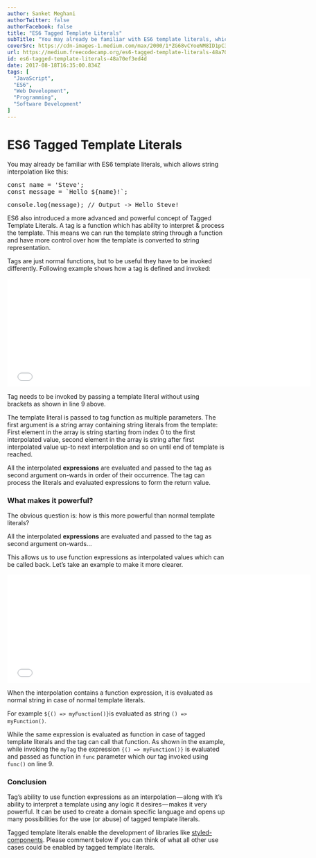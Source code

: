 ```yaml
---
author: Sanket Meghani
authorTwitter: false
authorFacebook: false
title: "ES6 Tagged Template Literals"
subTitle: "You may already be familiar with ES6 template literals, which allows string interpolation like this:..."
coverSrc: https://cdn-images-1.medium.com/max/2000/1*ZG68vCYoeNM8ID1pC3-f-A.png
url: https://medium.freecodecamp.org/es6-tagged-template-literals-48a70ef3ed4d
id: es6-tagged-template-literals-48a70ef3ed4d
date: 2017-08-18T16:35:00.834Z
tags: [
  "JavaScript",
  "ES6",
  "Web Development",
  "Programming",
  "Software Development"
]
---
```

# ES6 Tagged Template Literals

You may already be familiar with ES6 template literals, which allows string interpolation like this:

<pre name="5a3f" id="5a3f" class="graf graf--pre graf-after--p">const name = 'Steve';  
const message = `Hello ${name}!`;</pre>

<pre name="ac76" id="ac76" class="graf graf--pre graf-after--pre">console.log(message); // Output -> Hello Steve!</pre>

ES6 also introduced a more advanced and powerful concept of Tagged Template Literals. A tag is a function which has ability to interpret & process the template. This means we can run the template string through a function and have more control over how the template is converted to string representation.

Tags are just normal functions, but to be useful they have to be invoked differently. Following example shows how a tag is defined and invoked:





<iframe width="700" height="250" src="/media/7c47f90da7344938fc040e29dd3d693d?postId=48a70ef3ed4d" data-media-id="7c47f90da7344938fc040e29dd3d693d" data-thumbnail="https://i.embed.ly/1/image?url=https%3A%2F%2Favatars2.githubusercontent.com%2Fu%2F7963375%3Fv%3D4%26s%3D400&amp;key=a19fcc184b9711e1b4764040d3dc5c07" allowfullscreen="" frameborder="0"></iframe>





Tag needs to be invoked by passing a template literal without using brackets as shown in line 9 above.

The template literal is passed to tag function as multiple parameters. The first argument is a string array containing string literals from the template: First element in the array is string starting from index 0 to the first interpolated value, second element in the array is string after first interpolated value up-to next interpolation and so on until end of template is reached.

All the interpolated **expressions** are evaluated and passed to the tag as second argument on-wards in order of their occurrence. The tag can process the literals and evaluated expressions to form the return value.

### What makes it powerful?

The obvious question is: how is this more powerful than normal template literals?

All the interpolated **expressions** are evaluated and passed to the tag as second argument on-wards…

This allows us to use function expressions as interpolated values which can be called back. Let’s take an example to make it more clearer.





<iframe width="700" height="250" src="/media/ea70675d40428af86f8f10c3569eae28?postId=48a70ef3ed4d" data-media-id="ea70675d40428af86f8f10c3569eae28" data-thumbnail="https://i.embed.ly/1/image?url=https%3A%2F%2Favatars2.githubusercontent.com%2Fu%2F7963375%3Fv%3D4%26s%3D400&amp;key=a19fcc184b9711e1b4764040d3dc5c07" allowfullscreen="" frameborder="0"></iframe>





When the interpolation contains a function expression, it is evaluated as normal string in case of normal template literals.

For example `${() => myFunction()}`is evaluated as string `() => myFunction()`.

While the same expression is evaluated as function in case of tagged template literals and the tag can call that function. As shown in the example, while invoking the `myTag` the expression `{() => myFunction()}` is evaluated and passed as function in `func` parameter which our tag invoked using `func()` on line 9.

### Conclusion

Tag’s ability to use function expressions as an interpolation — along with it’s ability to interpret a template using any logic it desires — makes it very powerful. It can be used to create a domain specific language and opens up many possibilities for the use (or abuse) of tagged template literals.

Tagged template literals enable the development of libraries like [styled-components](https://github.com/styled-components/styled-components). Please comment below if you can think of what all other use cases could be enabled by tagged template literals.








